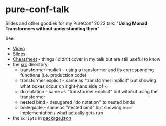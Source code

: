 # pure-conf-talk

Slides and other goodies for my PureConf 2022 talk: "**Using Monad Transformers without understanding them**"

See
- [Video](https://hasgeek.com/FP-Juspay/pureconf/schedule/using-monad-transformers-without-understanding-them-JAFRaaAiVQBaBfVX3Yuruv)
- [Slides](./slides/presentation.pdf)
- [Cheatsheet](./slides/Cheatsheet.md) - things I didn't cover in my talk but are still useful to know
- the [src](./src) directory
  - transformer implicit - using a transformer and its corresponding functions (i.e. production code)
  - transformer explicit - same as "transformer implicit" but showing what boxes occur on right-hand side of `<-`
  - do notation - same as "transformer explicit" but without using the transformer
  - nested bind - desugared "do notation" to nested binds
  - boilerplate - same as "nested bind" but showing `bind` implementation / what actually gets run
- the `scripts` in [package.json](./package.json)
